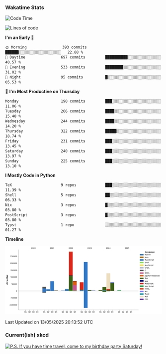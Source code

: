 ### Wakatime Stats
<!--START_SECTION:waka-->
![Code Time](http://img.shields.io/badge/Code%20Time-3%2C217%20hrs%2014%20mins-blue)

![Lines of code](https://img.shields.io/badge/From%20Hello%20World%20I%27ve%20Written-983.8%20thousand%20lines%20of%20code-blue)

**I'm an Early 🐤** 

```text
🌞 Morning                393 commits         ██████░░░░░░░░░░░░░░░░░░░   22.88 % 
🌆 Daytime                697 commits         ██████████░░░░░░░░░░░░░░░   40.57 % 
🌃 Evening                533 commits         ████████░░░░░░░░░░░░░░░░░   31.02 % 
🌙 Night                  95 commits          █░░░░░░░░░░░░░░░░░░░░░░░░   05.53 % 
```
📅 **I'm Most Productive on Thursday** 

```text
Monday                   190 commits         ███░░░░░░░░░░░░░░░░░░░░░░   11.06 % 
Tuesday                  266 commits         ████░░░░░░░░░░░░░░░░░░░░░   15.48 % 
Wednesday                244 commits         ████░░░░░░░░░░░░░░░░░░░░░   14.20 % 
Thursday                 322 commits         █████░░░░░░░░░░░░░░░░░░░░   18.74 % 
Friday                   231 commits         ███░░░░░░░░░░░░░░░░░░░░░░   13.45 % 
Saturday                 240 commits         ███░░░░░░░░░░░░░░░░░░░░░░   13.97 % 
Sunday                   225 commits         ███░░░░░░░░░░░░░░░░░░░░░░   13.10 % 
```


**I Mostly Code in Python** 

```text
TeX                      9 repos             ███░░░░░░░░░░░░░░░░░░░░░░   11.39 % 
Shell                    5 repos             ██░░░░░░░░░░░░░░░░░░░░░░░   06.33 % 
Nix                      3 repos             █░░░░░░░░░░░░░░░░░░░░░░░░   03.80 % 
PostScript               3 repos             █░░░░░░░░░░░░░░░░░░░░░░░░   03.80 % 
Typst                    1 repo              ░░░░░░░░░░░░░░░░░░░░░░░░░   01.27 % 
```



**Timeline**

![Lines of Code chart](https://raw.githubusercontent.com/joshuajeschek/joshuajeschek/main/assets/bar_graph.png)


 Last Updated on 13/05/2025 20:13:52 UTC
<!--END_SECTION:waka-->

### Current(ish) xkcd
<a id="xkcd-a" title="P.S. If you have time travel, come to my birthday party Saturday!" href="https://www.xkcd.com" target="_blank">
        <img align="center" id="xkcd-img" src="https://imgs.xkcd.com/comics/deposition.png" alt="P.S. If you have time travel, come to my birthday party Saturday!" height=300 />
</a>
